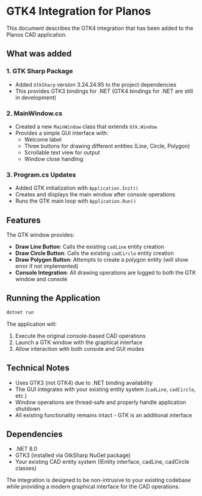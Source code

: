 # GTK4 Integration for Planos

This document describes the GTK4 integration that has been added to the Planos CAD application.

## What was added

### 1. GTK Sharp Package
- Added `GtkSharp` version 3.24.24.95 to the project dependencies
- This provides GTK3 bindings for .NET (GTK4 bindings for .NET are still in development)

### 2. MainWindow.cs
- Created a new `MainWindow` class that extends `Gtk.Window`
- Provides a simple GUI interface with:
  - Welcome label
  - Three buttons for drawing different entities (Line, Circle, Polygon)
  - Scrollable text view for output
  - Window close handling

### 3. Program.cs Updates
- Added GTK initialization with `Application.Init()`
- Creates and displays the main window after console operations
- Runs the GTK main loop with `Application.Run()`

## Features

The GTK window provides:
- **Draw Line Button**: Calls the existing `cadLine` entity creation
- **Draw Circle Button**: Calls the existing `cadCircle` entity creation  
- **Draw Polygon Button**: Attempts to create a polygon entity (will show error if not implemented)
- **Console Integration**: All drawing operations are logged to both the GTK window and console

## Running the Application

```bash
dotnet run
```

The application will:
1. Execute the original console-based CAD operations
2. Launch a GTK window with the graphical interface
3. Allow interaction with both console and GUI modes

## Technical Notes

- Uses GTK3 (not GTK4) due to .NET binding availability
- The GUI integrates with your existing entity system (`cadLine`, `cadCircle`, etc.)
- Window operations are thread-safe and properly handle application shutdown
- All existing functionality remains intact - GTK is an additional interface

## Dependencies

- .NET 8.0
- GTK3 (installed via GtkSharp NuGet package)
- Your existing CAD entity system (IEntity interface, cadLine, cadCircle classes)

The integration is designed to be non-intrusive to your existing codebase while providing a modern graphical interface for the CAD operations.